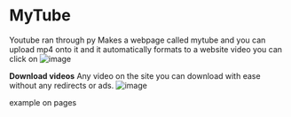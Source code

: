 # MyTube
Youtube ran through py
Makes a webpage called mytube and you can upload mp4 onto it and it automatically formats to a website video you can click on
![image](https://user-images.githubusercontent.com/106557220/227318505-5613b5e9-1326-4edb-b5df-ebcac6447cac.png)


**Download videos**
Any video on the site you can download with ease without any redirects or ads.
![image](https://user-images.githubusercontent.com/106557220/227318707-f340a354-3b4c-4f9d-aefa-b13ae2a926bc.png)



example on pages
